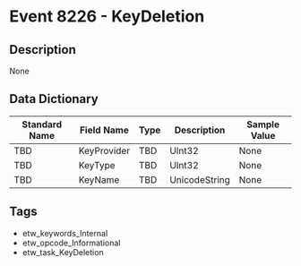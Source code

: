 # Event 8226 - KeyDeletion

## Description
None

## Data Dictionary
|Standard Name|Field Name|Type|Description|Sample Value|
|---|---|---|---|---|
|TBD|KeyProvider|TBD|UInt32|None|None|
|TBD|KeyType|TBD|UInt32|None|None|
|TBD|KeyName|TBD|UnicodeString|None|None|

## Tags
* etw_keywords_Internal
* etw_opcode_Informational
* etw_task_KeyDeletion